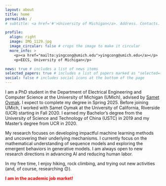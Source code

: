 ```yaml
---
layout: about
title: home
permalink: /
# subtitle: <a href='#'>University of Michigan</a>. Address. Contacts. Motto. Etc.

profile:
  align: right
  image: IMG_1129.jpg
  image_circular: false # crops the image to make it circular
  more_info: >
    <p><a href="mailto:yingcong@umich.edu">yingcong@umich.edu</a></p>
    <p>EECS, University of Michigan</p>

news: true # includes a list of news items
selected_papers: true # includes a list of papers marked as "selected={true}"
social: false # includes social icons at the bottom of the page
---
```


I am a PhD student in the Department of Electrical Engineering and Computer Science at the University of Michigan (UMich), advised by [Samet Oymak](https://sota.engin.umich.edu/). I expect to complete my degree in Spring 2025. Before joining UMich, I worked with Samet Oymak at the University of California, Riverside (UCR) starting in Fall 2020. I earned my Bachelor’s degree from the University of Science and Technology of China (USTC) in 2019 and my Master’s degree from UCR in 2020.

My research focuses on developing impactful machine learning methods and uncovering their underlying mechanisms. I currently focus on the mathematical understanding of sequence models and exploring the emergent behaviors in generative models. I am always open to new research directions in advancing AI and reducing human labor.

In my free time, I enjoy hiking, rock climbing, and trying out new activities (and, of course, researching :blush:).

<strong><font color="red">I am in the academic job market!</font></strong>